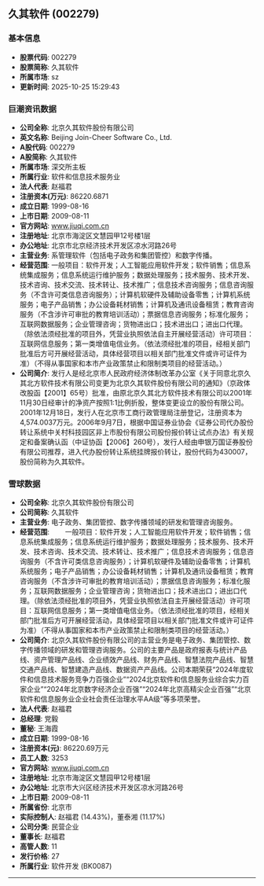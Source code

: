 ## 久其软件 (002279)

### 基本信息

- **股票代码**: 002279
- **股票简称**: 久其软件
- **所属市场**: sz
- **更新时间**: 2025-10-25 15:29:43

### 巨潮资讯数据

- **公司全称**: 北京久其软件股份有限公司
- **英文名称**: Beijing Join-Cheer Software Co., Ltd.
- **A股代码**: 002279
- **A股简称**: 久其软件
- **所属市场**: 深交所主板
- **所属行业**: 软件和信息技术服务业
- **法人代表**: 赵福君
- **注册资本(万元)**: 86220.6871
- **成立日期**: 1999-08-16
- **上市日期**: 2009-08-11
- **官方网站**: www.jiuqi.com.cn
- **注册地址**: 北京市海淀区文慧园甲12号楼1层
- **办公地址**: 北京市北京经济技术开发区凉水河路26号
- **主营业务**: 系管理软件（包括电子政务和集团管控）和数字传播。
- **经营范围**: 一般项目：软件开发；人工智能应用软件开发；软件销售；信息系统集成服务；信息系统运行维护服务；数据处理服务；技术服务、技术开发、技术咨询、技术交流、技术转让、技术推广；信息技术咨询服务；信息咨询服务（不含许可类信息咨询服务）；计算机软硬件及辅助设备零售；计算机系统服务；电子产品销售；办公设备耗材销售；计算机及通讯设备租赁；教育咨询服务（不含涉许可审批的教育培训活动）；票据信息咨询服务；标准化服务；互联网数据服务；企业管理咨询；货物进出口；技术进出口；进出口代理。（除依法须经批准的项目外，凭营业执照依法自主开展经营活动）许可项目：互联网信息服务；第一类增值电信业务。（依法须经批准的项目，经相关部门批准后方可开展经营活动，具体经营项目以相关部门批准文件或许可证件为准）（不得从事国家和本市产业政策禁止和限制类项目的经营活动。）
- **公司简介**: 发行人是经北京市人民政府经济体制改革办公室《关于同意北京久其北方软件技术有限公司变更为北京久其软件股份有限公司的通知》（京政体改股函【2001】65号）批准，由原北京久其北方软件技术有限公司以2001年11月30日经审计的净资产按照1:1比例折股，整体变更设立的股份有限公司。2001年12月18日，发行人在北京市工商行政管理局注册登记，注册资本为4,574.0037万元。2006年9月7日，根据中国证券业协会《证券公司代办股份转让系统中关村科技园区非上市股份有限公司股份报价转让试点办法》有关规定和备案确认函（中证协函【2006】260号），发行人经由申银万国证券股份有限公司推荐，进入代办股份转让系统挂牌报价转让，股份代码为430007，股份简称为久其软件。

### 雪球数据

- **公司全称**: 北京久其软件股份有限公司
- **公司简称**: 久其软件
- **主营业务**: 电子政务、集团管控、数字传播领域的研发和管理咨询服务。
- **经营范围**: 　　一般项目：软件开发；人工智能应用软件开发；软件销售；信息系统集成服务；信息系统运行维护服务；数据处理服务；技术服务、技术开发、技术咨询、技术交流、技术转让、技术推广；信息技术咨询服务；信息咨询服务（不含许可类信息咨询服务）；计算机软硬件及辅助设备零售；计算机系统服务；电子产品销售；办公设备耗材销售；计算机及通讯设备租赁；教育咨询服务（不含涉许可审批的教育培训活动）；票据信息咨询服务；标准化服务；互联网数据服务；企业管理咨询；货物进出口；技术进出口；进出口代理。（除依法须经批准的项目外，凭营业执照依法自主开展经营活动）许可项目：互联网信息服务；第一类增值电信业务。（依法须经批准的项目，经相关部门批准后方可开展经营活动，具体经营项目以相关部门批准文件或许可证件为准）（不得从事国家和本市产业政策禁止和限制类项目的经营活动。）
- **公司简介**: 北京久其软件股份有限公司的主营业务是电子政务、集团管控、数字传播领域的研发和管理咨询服务。公司的主要产品是政府报表与统计产品线、资产管理产品线、企业绩效产品线、财务产品线、智慧法院产品线、智慧交通产品线、智慧建造产品线、数据资产产品线。公司本期荣获“2024年度软件和信息技术服务竞争力百强企业”“2024北京软件和信息服务业综合实力百家企业”“2024年北京数字经济企业百强”“2024年北京高精尖企业百强”“北京软件和信息服务业企业社会责任治理水平AA级”等多项荣誉。
- **法人代表**: 赵福君
- **总经理**: 党毅
- **董秘**: 王海霞
- **成立日期**: 1999-08-16
- **注册资本(元)**: 86220.69万元
- **员工人数**: 3253
- **官方网站**: www.jiuqi.com.cn
- **注册地址**: 北京市海淀区文慧园甲12号楼1层
- **办公地址**: 北京市大兴区经济技术开发区凉水河路26号
- **上市日期**: 2009-08-11
- **所属省份**: 北京市
- **实际控制人**: 赵福君 (14.43%)，董泰湘 (11.17%)
- **公司分类**: 民营企业
- **董事长**: 赵福君
- **高管人数**: 11
- **发行价格**: 27
- **所属行业**: 软件开发 (BK0087)

---